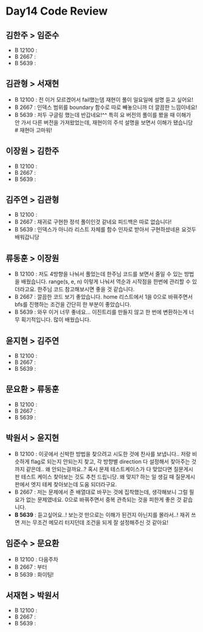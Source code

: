 # Day14 Code Review

## 김한주 > 임준수
- B 12100 :
- B 2667 :
- B 5639 :
## 김관형 > 서재현
- B 12100 : 전 이거 모르겠어서 fail했는뎀 재현이 풀이 일요일에 설명 듣고 싶어요!
- B 2667 : 인덱스 범위를 boundary 함수로 따로 빼놓으니까 더 깔끔한 느낌이네요!
- B 5639 : 저두 구글링 했는데 반갑네요!^^ 특히 요 버전의 풀이를 봤을 때 이해가 안 가서 다른 버전을 가져왔었는데, 재현이의 주석 설명을 보면서 이해가 됐습니당 # 재현아 고마워!
## 이장원 > 김한주
- B 12100 :
- B 2667 :
- B 5639 :
## 김주연 > 김관형
- B 12100 :
- B 2667 : 재귀로 구현한 정석 풀이인것 같네요 피드백은 따로 없습니다!
- B 5639 : 인덱스가 아니라 리스트 자체를 함수 인자로 받아서 구현하셨네욘 요것두 배워갑니당
## 류동훈 > 이장원
- B 12100 : 저도 4방향을 나눠서 풀었는데 한주님 코드를 보면서 줄일 수 있는 방법을 배웠습니다. range(s, e, n) 이렇게 나눠서 역순과 시작점을 한번에 관리할 수 있더라고요. 한주님 코드 참고해보시면 좋을 것 같습니다.
- B 2667 : 깔끔한 코드 보기 좋았습니다. home 리스트에서 1을 0으로 바꿔주면서 bfs를 진행하는 조건을 간단히 한 부분이 좋았습니다.
- B 5639 : 와우 이거 너무 좋네요... 이진트리를 만들지 않고 한 번에 변환하는게 너무 획기적입니다. 많이 배웠습니다.
## 윤지현 > 김주연
- B 12100 :
- B 2667 :
- B 5639 :
## 문요환 > 류동훈
- B 12100 :
- B 2667 :
- B 5639 :
## 박원서 > 윤지현
- B 12100 : 이곳에서 신박한 방법을 찾으려고 시도한 것에 찬사를 보냅니다.. 저랑 비슷하게 flag로 되는지 안되는지 찾고, 각 방향별 direction 다 설정해서 찾아주는 것 까지 같은데.. 왜 안되는걸까요..? 혹시 문제 테스트케이스가 다 맞았다면 질문게시판 테스트 케이스 찾아보는 것도 추천 드립니당. 왜 맞지? 하는 일 생길 때 질문게시판에서 엣지 테케 찾아보는데 도움 되더라구요.
- B 2667 : 저는 문제에서 준 배열대로 바꾸는 것에 집착했는데, 생각해보니 그럴 필요가 없는 문제였네요. 0으로 바꿔주면서 중복 관측되는 것을 피한게 좋은 것 같습니다.
- **B 5639** : 듣고싶어요..! 보는것 만으로는 이해가 된건지 아닌지를 몰라서..! 재귀 쓰면 저는 무조건 메모리 터지던데 조건을 되게 잘 설정해주신 것 같아요!
## 임준수 > 문요환
- B 12100 : 다음주차
- B 2667 : 부터
- B 5639 : 화이팅!
## 서재현 > 박원서
- B 12100 :
- B 2667 :
- B 5639 :
